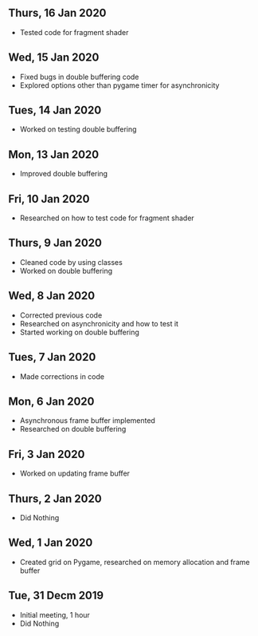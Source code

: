 ## Thurs, 16 Jan 2020
- Tested code for fragment shader

## Wed, 15 Jan 2020
- Fixed bugs in double buffering code 
- Explored options other than pygame timer for asynchronicity

## Tues, 14 Jan 2020
- Worked on testing double buffering 

## Mon, 13 Jan 2020
- Improved double buffering

## Fri, 10 Jan 2020
- Researched on how to test code for fragment shader

## Thurs, 9 Jan 2020
- Cleaned code by using classes
- Worked on double buffering

## Wed, 8 Jan 2020
- Corrected previous code
- Researched on asynchronicity and how to test it
- Started working on double buffering

## Tues, 7 Jan 2020
- Made corrections in code

## Mon, 6 Jan 2020
- Asynchronous frame buffer implemented
- Researched on double buffering

## Fri, 3 Jan 2020
- Worked on updating frame buffer 

## Thurs, 2 Jan 2020
- Did Nothing

## Wed, 1 Jan 2020
- Created grid on Pygame, researched on memory allocation and frame buffer

## Tue, 31 Decm 2019
- Initial meeting, 1 hour
- Did Nothing


